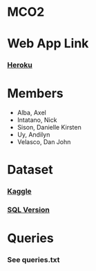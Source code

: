 # MCO2

# Web App Link

### [Heroku](URL_HERE)

# Members

- Alba, Axel
- Intatano, Nick
- Sison, Danielle Kirsten
- Uy, Andilyn
- Velasco, Dan John

# Dataset

### [Kaggle](https://www.kaggle.com/olistbr/brazilian-ecommerce?select=olist_orders_dataset.csv)

### [SQL Version](https://drive.google.com/file/d/1mjm5xCUcmxBu3JhpqU1KciseGw6SuRkf/view?usp=sharing)

# Queries

### See queries.txt
